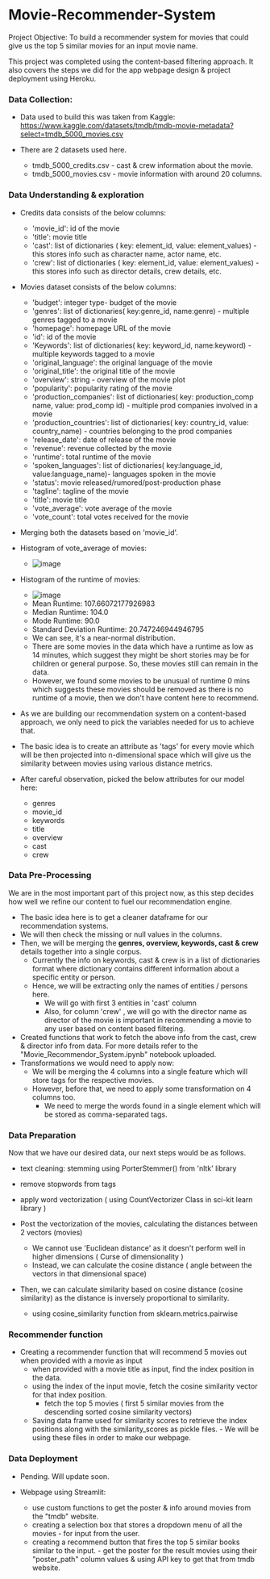 # Movie-Recommender-System
Project Objective: To build a recommender system for movies that could give us the top 5 similar movies for an input movie name.

This project was completed using the content-based filtering approach.
It also covers the steps we did for the app webpage design & project deployment using Heroku.

### **Data Collection:**
- Data used to build this was taken from Kaggle:  
https://www.kaggle.com/datasets/tmdb/tmdb-movie-metadata?select=tmdb_5000_movies.csv

- There are 2 datasets used here.
    - tmdb_5000_credits.csv - cast & crew information about the movie.
    - tmdb_5000_movies.csv - movie information with around 20 columns.
      
### **Data Understanding & exploration**
- Credits data consists of the below columns:
  - 'movie_id': id of the movie
  - 'title': movie title
  - 'cast': list of dictionaries ( key: element_id, value: element_values) - this stores info such as  character name, actor name, etc.
  - 'crew': list of dictionaries ( key: element_id, value: element_values) - this stores info such as director details, crew details, etc.

- Movies dataset consists of the below columns:
  - 'budget': integer type- budget of the movie
  - 'genres': list of dictionaries( key:genre_id, name:genre) - multiple genres tagged to a movie
  - 'homepage': homepage URL of the movie
  - 'id': id of the movie
  - 'Keywords': list of dictionaries( key: keyword_id, name:keyword) - multiple keywords tagged to a movie
  - 'original_language': the original language of the movie
  - 'original_title': the original title of the movie
  - 'overview': string - overview of the movie plot
  - 'popularity': popularity rating of the movie
  - 'production_companies': list of dictionaries( key: production_comp name, value: prod_comp id) - multiple prod companies involved in a movie
  - 'production_countries': list of dictionaries( key: country_id, value: country_name) - countries belonging to the prod companies
  - 'release_date': date of release of the movie
  - 'revenue': revenue collected by the movie
  - 'runtime': total runtime of the movie
  - 'spoken_languages': list of dictionaries( key:language_id, value:language_name)- languages spoken in the movie
  - 'status': movie released/rumored/post-production phase
  - 'tagline': tagline of the movie
  - 'title': movie title
  - 'vote_average': vote average of the movie
  - 'vote_count': total votes received for the movie

- Merging both the datasets based on 'movie_id'.
- Histogram of vote_average of movies:
  - ![image](https://github.com/priyaranjankar/Movie-Recommender-System/assets/106653725/da1dbed8-56d9-4b83-9899-360613bd7898)
- Histogram of the runtime of movies:
  - ![image](https://github.com/priyaranjankar/Movie-Recommender-System/assets/106653725/d375a076-dc32-4299-85ff-47abeb443b01)
  - Mean Runtime: 107.66072177926983
  - Median Runtime: 104.0
  - Mode Runtime: 90.0
  - Standard Deviation Runtime: 20.747246944946795
  - We can see, it's a near-normal distribution.
  - There are some movies in the data which have a runtime as low as 14 minutes, which suggest they might be short stories may be for children or general purpose.
    So, these movies still can remain in the data.
  - However, we found some movies to be unusual of runtime 0 mins which suggests these movies should be removed as there is no runtime of a movie, then we don't have content here to recommend.

- As we are building our recommendation system on a content-based approach, we only need to pick the variables needed for us to achieve that.
- The basic idea is to create an attribute as 'tags' for every movie which will be then projected into 
n-dimensional space which will give us the similarity between movies using various distance metrics.
- After careful observation, picked the below attributes for our model here:
  - genres
  - movie_id
  - keywords
  - title
  - overview
  - cast
  - crew

### **Data Pre-Processing**

We are in the most important part of this project now, as this step decides how well we refine our content to fuel our recommendation engine.
- The basic idea here is to get a cleaner dataframe for our recommendation systems.
- We will then check the missing or null values in the columns.
- Then, we will be merging the **genres, overview, keywords, cast & crew** details together into a single corpus.
    - Currently the info on keywords, cast & crew is in a list of dictionaries format where dictionary contains different information about a specific entity or person.
    - Hence, we will be extracting only the names of entities / persons here.
        - We will go with first 3 entities in 'cast' column
        - Also, for column 'crew' , we will go with the director name as director of the movie is important in recommending a movie to any user based on content based filtering.
- Created functions that work to fetch the above info from the cast, crew & director info from data. For more details refer to the "Movie_Recommendor_System.ipynb" notebook uploaded.
- Transformations we would need to apply now:
  - We will be merging the 4 columns into a single feature which will store tags for the respective movies.
  - However, before that, we need to apply some transformation on 4 columns too.
    - We need to merge the words found in a single element which will be stored as comma-separated tags.

### **Data Preparation**

Now that we have our desired data, our next steps would be as follows.

- text cleaning: stemming using PorterStemmer() from 'nltk' library
- remove stopwords from tags
- apply word vectorization ( using CountVectorizer Class in sci-kit learn library )

- Post the vectorization of the movies, calculating the distances between 2 vectors (movies)
  - We cannot use 'Euclidean distance' as it doesn't perform well in higher dimensions ( Curse of dimensionality )
  - Instead, we can calculate the cosine distance ( angle between the vectors in that dimensional space)
    
- Then, we can calculate similarity based on cosine distance (cosine similarity) as the distance is inversely proportional to similarity.
  - using cosine_similarity function from sklearn.metrics.pairwise

### **Recommender function**

- Creating a recommender function that will recommend 5 movies out when provided with a movie as input
    - when provided with a movie title as input, find the index position in the data.
    - using the index of the input movie, fetch the cosine similarity vector for that index position.
        - fetch the top 5 movies ( first 5 similar movies from the descending sorted cosine similarity vectors)
    - Saving data frame used for similarity scores to retrieve the index positions along with the similarity_scores as pickle files.
          - We will be using these files in order to make our webpage.

### **Data Deployment**
- Pending. Will update soon.

- Webpage using Streamlit:
    - use custom functions to get the poster & info around movies from the "tmdb" website.
    - creating a selection box that stores a dropdown menu of all the movies - for input from the user.
    - creating a recommend button that fires the top 5 similar books similar to the input.
          - get the poster for the result movies using their "poster_path" column values & using API key to get that from tmdb website.
        
